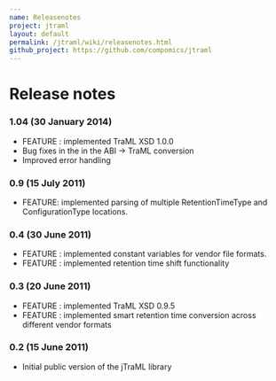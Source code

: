 ```yaml
---
name: Releasenotes
project: jtraml
layout: default
permalink: /jtraml/wiki/releasenotes.html
github_project: https://github.com/compomics/jtraml
---
```


# Release notes

### 1.04 (30 January 2014)

  * FEATURE : implemented TraML XSD 1.0.0
  * Bug fixes in the in the ABI -> TraML conversion
  * Improved error handling

### 0.9 (15 July 2011)

  * FEATURE: implemented parsing of multiple RetentionTimeType and ConfigurationType locations.

### 0.4 (30 June 2011)

  * FEATURE : implemented constant variables for vendor file formats.
  * FEATURE : implemented retention time shift functionality 

### 0.3 (20 June 2011)

  * FEATURE : implemented TraML XSD 0.9.5
  * FEATURE : implemented smart retention time conversion across different vendor formats 

### 0.2 (15 June 2011)

  * Initial public version of the jTraML library
